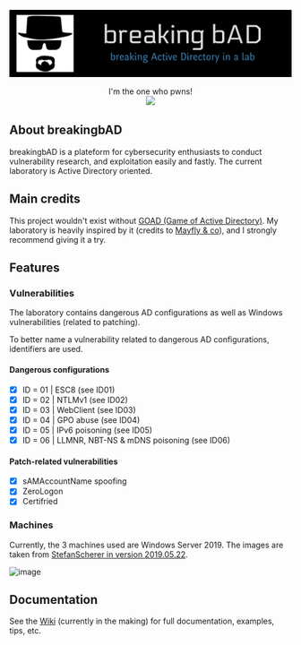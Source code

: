 ![](./.github/banner.png)

<p align="center">
  I'm the one who pwns!
  <br>
  <a href="https://twitter.com/intent/follow?screen_name=KenjiEndo15" title="Follow"><img src="https://img.shields.io/twitter/follow/KenjiEndo15?label=KenjiEndo&style=social"></a>
  <br>
</p>

## About breakingbAD
breakingbAD is a plateform for cybersecurity enthusiasts to conduct vulnerability research, and exploitation easily and fastly. The current laboratory is Active Directory oriented.

## Main credits
This project wouldn't exist without [GOAD (Game of Active Directory)](https://github.com/Orange-Cyberdefense/GOAD). My laboratory is heavily inspired by it (credits to [Mayfly & co](https://github.com/Mayfly277)), and I strongly recommend giving it a try.

## Features
### Vulnerabilities
The laboratory contains dangerous AD configurations as well as Windows vulnerabilities (related to patching).

To better name a vulnerability related to dangerous AD configurations, identifiers are used.

#### Dangerous configurations
- [X] ID = 01 | ESC8 (see ID01)
- [X] ID = 02 | NTLMv1 (see ID02)
- [X] ID = 03 | WebClient (see ID03)
- [X] ID = 04 | GPO abuse (see ID04)
- [X] ID = 05 | IPv6 poisoning (see ID05)
- [X] ID = 06 | LLMNR, NBT-NS & mDNS poisoning (see ID06)

#### Patch-related vulnerabilities
- [X] sAMAccountName spoofing
- [X] ZeroLogon
- [X] Certifried

### Machines
Currently, the 3 machines used are Windows Server 2019. The images are taken from [StefanScherer in version 2019.05.22](https://app.vagrantup.com/StefanScherer/boxes/windows_2019/versions/2019.05.15).

![image](https://user-images.githubusercontent.com/109678331/209454074-4e1ddfb5-0087-4dee-9591-0cec5cda053c.png)

## Documentation
See the [Wiki](https://github.com/KenjiEndo15/breakingbAD/wiki) (currently in the making) for full documentation, examples, tips, etc.
